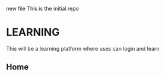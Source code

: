 new file
This is the initial repo
# LEARNING
This will be a learning platform where uses can login and learn
## Home
